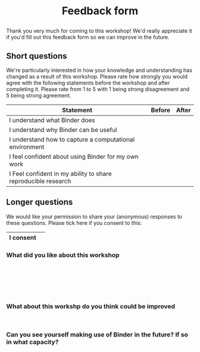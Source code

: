 # <p align="center">Feedback form</p>

Thank you very much for coming to this workshop! We'd really appreciate it if you'd fill out this feedback form so we can improve in the future.


## Short questions

We're particularly interested in how your knowledge and understanding has changed as a result of this workshop. Please rate how strongly you would agree with the following statements before the workshop and after completing it. Please rate from 1 to  5 with 1 being strong disagreement and 5 being strong agreement.

| Statement                                                     | Before | After |
|---------------------------------------------------------------|--------|-------|
| I understand what Binder does                                 |        |       |
| I understand why Binder can be useful                         |        |       |
| I understand how to capture a computational environment       |        |       |
| I feel confident about using Binder for my own work           |        |       |
| I Feel confident in my ability to share reproducible research |        |       |

## Longer questions

We would like your permission to share your (anonymous) responses to these questions. Please tick here if you consent to this:

| I consent |      |
| --------- |------|

### What did you like about this workshop

&nbsp;

&nbsp;

&nbsp;
&nbsp;
&nbsp;
&nbsp;

### What about this workshp do you think could be improved

&nbsp;
&nbsp;
&nbsp;
&nbsp;
&nbsp;
&nbsp;

### Can you see yourself making use of Binder in the future? If so in what capacity?

&nbsp;
&nbsp;
&nbsp;
&nbsp;
&nbsp;
&nbsp;
